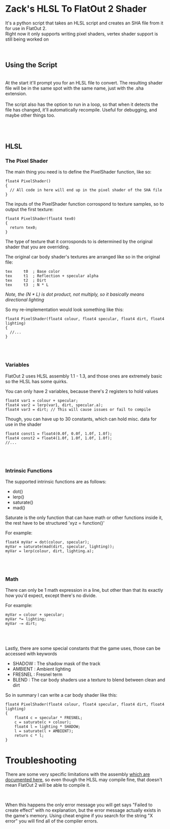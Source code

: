 # Zack's HLSL To FlatOut 2 Shader
It's a python script that takes an HLSL script and creates an SHA file from it for use in FlatOut 2.
<br>
Right now it only supports writing pixel shaders, vertex shader support is still being worked on

<br>

## Using the Script
<br>
At the start it'll prompt you for an HLSL file to convert. The resulting shader file will be in the same spot with the same name, just with the .sha extension.
<br>
<br>
The script also has the option to run in a loop, so that when it detects the file has changed, it'll automatically recompile. Useful for debugging, and maybe other things too.

<br><br>

## HLSL

### The Pixel Shader
The main thing you need is to define the PixelShader function, like so:
```hlsl
float4 PixelShader()
{
  // All code in here will end up in the pixel shader of the SHA file
}
```

The inputs of the PixelShader function corrospond to texture samples, so to output the first texture:
```hlsl
float4 PixelShader(float4 tex0)
{
  return tex0;
}
```

The type of texture that it corrosponds to is determined by the original shader that you are overriding.

The original car body shader's textures are arranged like so in the original file:
```
tex		t0	; Base color
tex		t1	; Reflection + specular alpha
tex		t2	; Dirt
tex		t3	; N * L
```
*Note, the (N * L) is dot product, not multiply, so it basically means directional lighting*

So my re-implementation would look something like this:

```hlsl
float4 PixelShader(float4 colour, float4 specular, float4 dirt, float4 lighting)
{
  //...
}
```

<br>
<br>

### Variables

FlatOut 2 uses HLSL assembly 1.1 - 1.3, and those ones are extremely basic so the HLSL has some quirks.

You can only have 2 variables, because there's 2 registers to hold values
```hlsl
float4 var1 = colour + specular;
float4 var2 = lerp(var1, dirt, specular.a);
float4 var3 = dirt; // This will cause issues or fail to compile
```

Though, you can have up to 30 constants, which can hold misc. data for use in the shader
```hlsl
float4 const1 = float4(0.0f, 0.0f, 1.0f, 1.0f);
float4 const2 = float4(1.0f, 1.0f, 1.0f, 1.0f);
//...
```

<br>
<br>

### Intrinsic Functions

The supported intrinsic functions are as follows:
- dot()
- lerp()
- saturate()
- mad()

Saturate is the only function that can have math or other functions inside it, the rest have to be structured 'xyz = function()'

For example:
```hlsl
float4 myVar = dot(colour, specular);
myVar = saturate(mad(dirt, specular, lighting));
myVar = lerp(colour, dirt, lighting.a);
```

<br><br>

### Math

There can only be 1 math expression in a line, but other than that its exactly how you'd expect, except there's no divide.

For example:
```hlsl
myVar = colour + specular;
myVar *= lighting;
myVar -= dirt;
```

<br><br>

Lastly, there are some special constants that the game uses, those can be accessed with keywords
- SHADOW : The shadow mask of the track
- AMBIENT : Ambient lighting
- FRESNEL : Fresnel term
- BLEND : The car body shaders use a texture to blend between clean and dirt

So in summary I can write a car body shader like this:
```hlsl
float4 PixelShader(float4 colour, float4 specular, float4 dirt, float4 lighting)
{
    float4 c = specular * FRESNEL;
    c = saturate(c + colour);
    float4 l = lighting * SHADOW;
    l = saturate(l + AMBIENT);
    return c * l;
}
```

# Troubleshooting
There are some very specific limitations with the assembly [which are documented here](https://learn.microsoft.com/en-us/windows/win32/direct3dhlsl/dx9-graphics-reference-asm-ps-1-x), so even though the HLSL may compile fine, that doesn't mean FlatOut 2 will be able to compile it.

<br>

When this happens the only error message you will get says "Failed to create effect" with no explanation, but the error message actually exists in the game's memory. Using cheat engine if you search for the string "X error" you will find all of the compiler errors.
